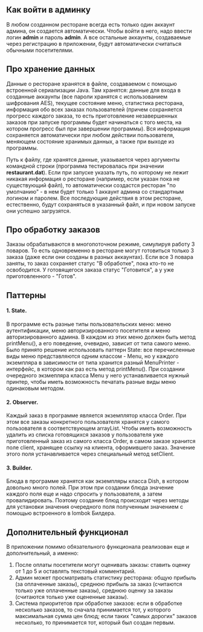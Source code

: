 ## Как войти в админку
В любом созданном ресторане всегда есть только один аккаунт админа, он создается автоматически. Чтобы войти в него, надо ввести логин **admin** и пароль **admin**. А все остальные аккаунты, создаваемые через регистрацию в приложении, будут автоматически считаться обычными посетителями.

## Про хранение данных
Данные о ресторане хранятся в файле, создаваемом с помощью встроенной сериализации Java. Там хранятся: данные для входа в созданные аккаунты (все пароли хранятся с использованием шифрования AES), текущее состояние меню, статистика ресторана, информация обо всех заказах пользователей (причем сохраняется прогресс каждого заказа, то есть приготовление незавершенных заказов при запуске программы будет начинаться с того места, на котором прогресс был при завершении программы). Вся информация сохраняется автоматически при любом действии пользователя, меняющем состояние хранимых данных, а также при выходе из программы.

Путь к файлу, где хранятся данные, указывается через аргументы командной строки (программа тестировалась при значении **restaurant.dat**). Если при запуске указать путь, по которому не лежит никакая информация о ресторане (например, если указан пока не существующий файл), то автоматически создастся ресторан "по умолчанию" - в нем будет только 1 аккаунт админа со стандартным логином и паролем. Все последующие действия в этом ресторане, естественно, будут сохраняться в указанный файл, и при новом запуске они успешно загрузятся.

## Про обработку заказов
Заказы обрабатываются в многопоточном режиме, симулируя работу 3 поваров. То есть одновременно в ресторане могут готовиться только 3 заказа (даже если они созданы в разных аккаунтах). Если все 3 повара заняты, то заказ сохраняет статус "В обработке", пока кто-то не освободится. У готовящегося заказа статус "Готовится", а у уже приготовленного - "Готов".

## Паттерны

#### 1. State.
В программе есть разные типы пользовательских меню: меню аутентификации, меню авторизированного посетителя и меню авторизированного админа. В каждом из этих меню должен быть метод printMenu(), а его поведение, очевидно, зависит от типа самого меню. Было принято решение использовать паттерн State: все перечисленные виды меню представляются одним классом - Menu, но у каждого экземпляра в зависимости от типа хранится разный MenuPrinter - интерфейс, в котором как раз есть метод printMenu(). При создании очередного экзмепляра класса Menu у него устанавливается нужный принтер, чтобы иметь возможность печатать разные виды меню одинаковым методом.

#### 2. Observer.
Каждый заказ в программе является экземплятор класса Order. При этом все заказы конкретного пользователя хранятся у самого пользователя в соответствующем arrayList<Order>. Чтобы иметь возможность удалить из списка готовящихся заказов у пользователя уже приготовленный заказ из самого класса Order, в самом заказе хранится поле client, хранящее ссылку на клиента, оформившего заказ. Значение этого поля устанавливается через специальный метод setClient.

#### 3. Builder.
Блюда в программе хранятся как экземпляры класса Dish, в котором довольно много полей. При этом при создании блюда значение каждого поля еще и надо спросить у пользователя, а затем провалидировать. Поэтому создание блюд происходит через методы для установки значения очередного поля полученным значением с помощью встроенного в lombok Билдера. 

## Дополнительный функционал
В приложении помимо обязательного функционала реализован еще и дополнительный, а именно:
1. После оплаты посетители могут оценивать заказы: ставить оценку от 1 до 5 и оставлять текстовый комментарий.
2. Админ может просматривать статистику ресторана: общую прибыль (за оплаченные заказы), среднюю прибыль за заказ (считаются только уже оплаченные заказы), среднюю оценку за заказы (считаются только уже оцененные заказы).
3. Система приоритетов при обработке заказов: если в обработке несколько заказов, то сначала принимается тот, у которого максимальная сумма цен блюд; если таких "самых дорогих" заказов несколько, то принимается тот, который был создан первым.
